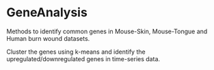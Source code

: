 # GeneAnalysis

Methods to identify common genes in Mouse-Skin, Mouse-Tongue and Human burn wound datasets.

Cluster the genes using k-means and identify the upregulated/downregulated genes in time-series data.
